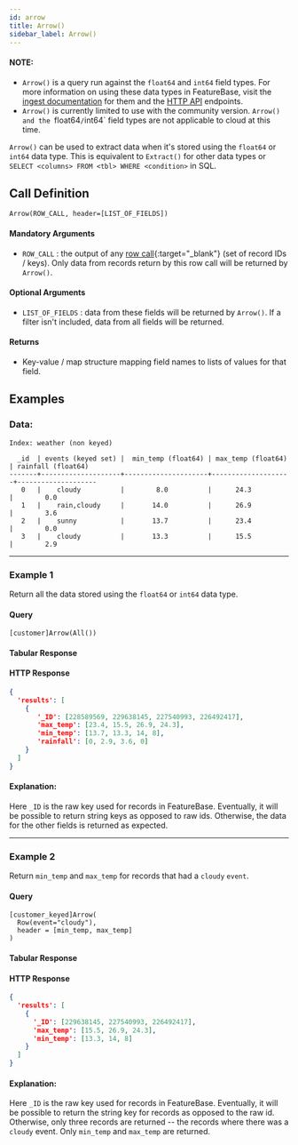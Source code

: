 ```yaml
---
id: arrow
title: Arrow()
sidebar_label: Arrow()
---
```


#### NOTE:
  - `Arrow()` is a query run against the `float64` and `int64` field types. For more information on using these data types in FeatureBase, visit the [ingest documentation](/community/community-data-ingestion/floating-point-consumer) for them and the [HTTP API](/community/community-api/http-api#dataframe-endpoints) endpoints.
  - `Arrow()` is currently limited to use with the community version. `Arrow() and the `float64`/`int64` field types are not applicable to cloud at this time.

`Arrow()` can be used to extract data when it's stored using the `float64` or `int64` data type. This is equivalent to `Extract()` for other data types or `SELECT <columns> FROM <tbl> WHERE <condition>` in SQL.

## Call Definition

```pql
Arrow(ROW_CALL, header=[LIST_OF_FIELDS])
```

#### Mandatory Arguments
- `ROW_CALL` : the output of any [row call](/pql-guide/pql-introduction#Crow-calls){:target="_blank"} (set of record IDs / keys). Only data from records return by this row call will be returned by `Arrow()`. 

#### Optional Arguments
- `LIST_OF_FIELDS` : data from these fields will be returned by	`Arrow()`. If a filter isn't included, data from all fields will be returned.

#### Returns
- Key-value / map structure mapping field names to lists of values for that field.
    
## Examples

### Data:

```
Index: weather (non keyed)

  _id  | events (keyed set) |  min_temp (float64) | max_temp (float64) | rainfall (float64)
-------+--------------------+---------------------+--------------------+--------------------
   0   |    cloudy          |        8.0          |      24.3          |        0.0
   1   |    rain,cloudy     |       14.0          |      26.9          |        3.6
   2   |    sunny           |       13.7          |      23.4          |        0.0
   3   |    cloudy          |       13.3          |      15.5          |        2.9
```
-----------------------------------------------------------------------
### Example 1
Return all the data stored using the `float64` or `int64` data type.

#### Query
```
[customer]Arrow(All())
```
#### Tabular Response
#### HTTP Response
```json
{
  'results': [
    {
       '_ID': [228589569, 229638145, 227540993, 226492417],
       'max_temp': [23.4, 15.5, 26.9, 24.3],
       'min_temp': [13.7, 13.3, 14, 8],
       'rainfall': [0, 2.9, 3.6, 0]
    }
  ]
}
```
#### Explanation:
Here `_ID` is the raw key used for records in FeatureBase. Eventually, it will be possible to return string keys as opposed to raw ids. Otherwise, the data for the other fields is returned as expected.


---
### Example 2
Return `min_temp` and `max_temp` for records that had a `cloudy` `event`.

#### Query
```
[customer_keyed]Arrow(
  Row(event="cloudy"),
  header = [min_temp, max_temp]
)
```
#### Tabular Response
#### HTTP Response
```json
{
  'results': [
    {
      '_ID': [229638145, 227540993, 226492417],
      'max_temp': [15.5, 26.9, 24.3],
      'min_temp': [13.3, 14, 8]
    }
  ]
}
```
#### Explanation:
Here `_ID` is the raw key used for records in FeatureBase. Eventually, it will be possible to return the string key for records as opposed to the raw id. Otherwise, only three records are returned -- the records where there was a `cloudy` event. Only `min_temp` and `max_temp` are returned.

